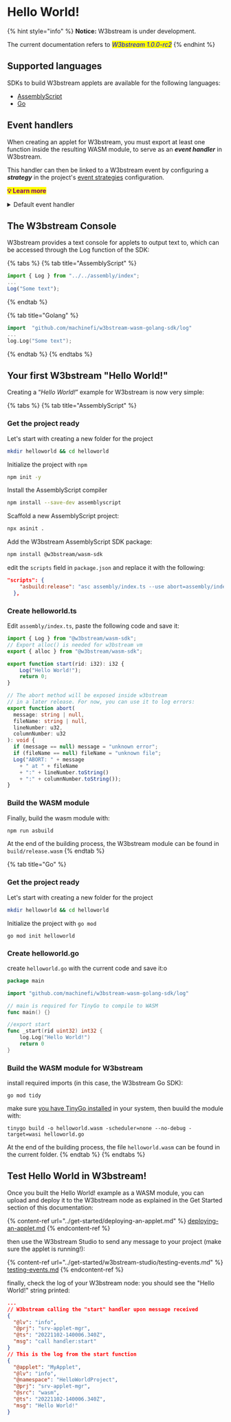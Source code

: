 # Hello World!

{% hint style="info" %}
**Notice:** W3bstream is under development.&#x20;

The current documentation refers to _<mark style="color:blue;">W3bstream 1.0.0-rc2</mark>_
{% endhint %}

## Supported languages

SDKs to build W3bstream applets are available for the following languages:

* [AssemblyScript](https://github.com/machinefi/w3bstream-wasm-ts-sdk)
* [Go](https://github.com/machinefi/w3bstream-wasm-golang-sdk)

## Event handlers

When creating an applet for W3bstream, you must export at least one function inside the resulting WASM module, to serve as an _**event handler**_ in W3bstream.&#x20;

This handler can then be linked to a W3bstream event by configuring a _**strategy**_ in the project's [event strategies](basic-concepts/#event-strategies) configuration.&#x20;

<mark style="color:purple;">**💡 Learn more**</mark>

<details>

<summary>Default event handler</summary>

When [deploying an applet](../get-started/deploying-an-applet.md#deploy-the-logic) to a W3bstream project, W3bstream creates a default event strategy that connects **any** W3bstream event to a default `_start()` handler function with the following signature:

**AssemblyScript**

```typescript
export function start(rid: i32): i32
```

**Go**

```go
//export start
func _start(event_id uint32) int32
```

**Rust**

```rust
#[no_mangle]
pub extern "C" fn start(event_id: i32) -> i32
```

**C++**

```cpp
#EMSCRIPTEN_KEEPALIVE uint32_t _start(uint32_t event_id)
```

</details>

## The W3bstream Console

W3bstream provides a text console for applets to output text to, which can be accessed through the Log function of the SDK:

{% tabs %}
{% tab title="AssemblyScript" %}
```typescript
import { Log } from "../../assembly/index";
...
Log("Some text");

```
{% endtab %}

{% tab title="Golang" %}
```go
import 	"github.com/machinefi/w3bstream-wasm-golang-sdk/log"
...
log.Log("Some text");

```
{% endtab %}
{% endtabs %}

## Your first W3bstream "Hello World!"

Creating a “_Hello World!_” example for W3bstream is now very simple:

{% tabs %}
{% tab title="AssemblyScript" %}
### Get the project ready

Let's start with creating a new folder for the project

```bash
mkdir helloworld && cd helloworld
```

Initialize the project with `npm`

```bash
npm init -y
```

Install the AssemblyScript compiler

```bash
npm install --save-dev assemblyscript
```

Scaffold a new AssemblyScript project:

```bash
npx asinit .
```

Add the W3bstream AssemblyScript SDK package:

```bash
npm install @w3bstream/wasm-sdk
```

edit the `scripts` field in `package.json` and replace it with the following:

```json
"scripts": {
    "asbuild:release": "asc assembly/index.ts --use abort=assembly/index/abort --target release",
  },
```



### Create helloworld.ts

Edit `assembly/index.ts`, paste the following code and save it:

```typescript
import { Log } from "@w3bstream/wasm-sdk";
// Export alloc() is needed for w3bstream vm
export { alloc } from "@w3bstream/wasm-sdk";

export function start(rid: i32): i32 {
    Log("Hello World!");
    return 0;
}

// The abort method will be exposed inside w3bstream
// in a later release. For now, you can use it to log errors:
export function abort(
  message: string | null,
  fileName: string | null,
  lineNumber: u32,
  columnNumber: u32
): void { 
  if (message == null) message = "unknown error";
  if (fileName == null) fileName = "unknown file";
  Log("ABORT: " + message
    + " at " + fileName
    + ":" + lineNumber.toString() 
    + ":" + columnNumber.toString());
}
```

###

### Build the WASM module

Finally, build the wasm module with:

```bash
npm run asbuild
```

At the end of the building process, the W3bstream module can be found in `build/release.wasm`
{% endtab %}

{% tab title="Go" %}
### Get the project ready

Let's start with creating a new folder for the project

```bash
mkdir helloworld && cd helloworld
```

Initialize the project with `go mod`

```
go mod init helloworld
```



### Create helloworld.go

create `helloworld.go` with the current code and save it:o

```go
package main

import "github.com/machinefi/w3bstream-wasm-golang-sdk/log"

// main is required for TinyGo to compile to WASM
func main() {}

//export start
func _start(rid uint32) int32 {
	log.Log("Hello World!")
	return 0
}
```



### Build the WASM module for W3bstream

install required imports (in this case, the W3bstream Go SDK):

```
go mod tidy
```

make sure [you have TinyGo installed](https://tinygo.org/getting-started/install/) in your system, then buuild the module with:

```
tinygo build -o helloworld.wasm -scheduler=none --no-debug -target=wasi helloworld.go
```

At the end of the building process, the file `helloworld.wasm` can be found in the current folder.
{% endtab %}
{% endtabs %}

## Test Hello World in W3bstream!

Once you built the Hello World! example as a WASM module, you can upload and deploy it to the W3bstream node as explained in the Get Started section of this documentation:

{% content-ref url="../get-started/deploying-an-applet.md" %}
[deploying-an-applet.md](../get-started/deploying-an-applet.md)
{% endcontent-ref %}

then use the W3bstream Studio to send any message to your project (make sure the applet is running!):

{% content-ref url="../get-started/w3bstream-studio/testing-events.md" %}
[testing-events.md](../get-started/w3bstream-studio/testing-events.md)
{% endcontent-ref %}

finally, check the log of your W3bstream node: you should see the "Hello World!" string printed:

```json
...
// W3bstream calling the "start" handler upon message received
{
  "@lv": "info",
  "@prj": "srv-applet-mgr",
  "@ts": "20221102-140006.340Z",
  "msg": "call handler:start"
}
// This is the log from the start function
{
  "@applet": "MyApplet",
  "@lv": "info",
  "@namespace": "HelloWorldProject",
  "@prj": "srv-applet-mgr",
  "@src": "wasm",
  "@ts": "20221102-140006.340Z",
  "msg": "Hello World!"
}
```
